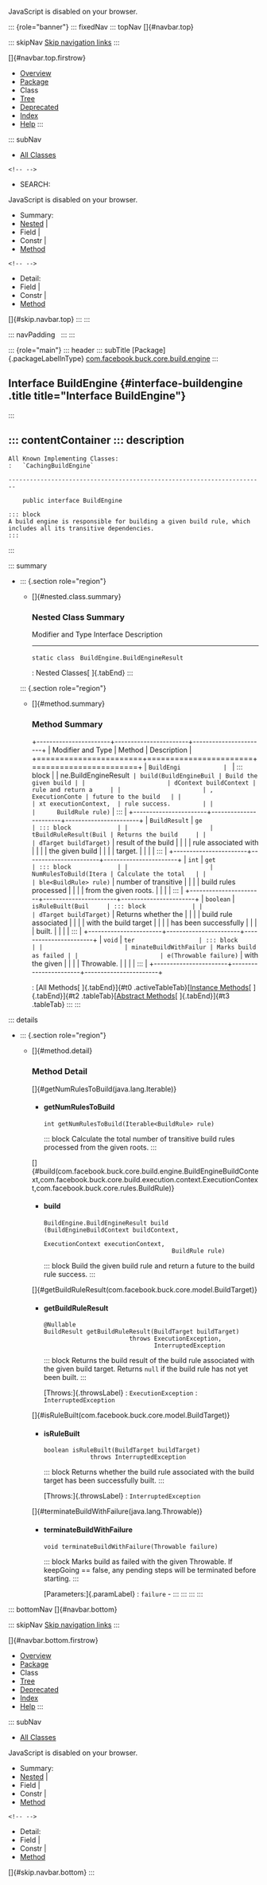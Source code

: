 <div>

JavaScript is disabled on your browser.

</div>

::: {role="banner"}
::: fixedNav
::: topNav
[]{#navbar.top}

::: skipNav
[Skip navigation links](#skip.navbar.top "Skip navigation links")
:::

[]{#navbar.top.firstrow}

-   [Overview](../../../../../../index.html)
-   [Package](package-summary.html)
-   Class
-   [Tree](package-tree.html)
-   [Deprecated](../../../../../../deprecated-list.html)
-   [Index](../../../../../../index-all.html)
-   [Help](../../../../../../help-doc.html)
:::

::: subNav
-   [All Classes](../../../../../../allclasses.html)

```{=html}
<!-- -->
```
-   SEARCH:

<div>

<div>

JavaScript is disabled on your browser.

</div>

</div>

<div>

-   Summary: 
-   [Nested](#nested.class.summary) \| 
-   Field \| 
-   Constr \| 
-   [Method](#method.summary)

```{=html}
<!-- -->
```
-   Detail: 
-   Field \| 
-   Constr \| 
-   [Method](#method.detail)

</div>

[]{#skip.navbar.top}
:::
:::

::: navPadding
 
:::
:::

::: {role="main"}
::: header
::: subTitle
[Package]{.packageLabelInType} [com.facebook.buck.core.build.engine](package-summary.html)
:::

## Interface BuildEngine {#interface-buildengine .title title="Interface BuildEngine"}
:::

::: contentContainer
::: description
-   

    All Known Implementing Classes:
    :   `CachingBuildEngine`

    ------------------------------------------------------------------------

        public interface BuildEngine

    ::: block
    A build engine is responsible for building a given build rule, which
    includes all its transitive dependencies.
    :::
:::

::: summary
-   ::: {.section role="region"}
    -   []{#nested.class.summary}

        ### Nested Class Summary

          Modifier and Type   Interface                         Description
          ------------------- --------------------------------- -------------
          `static class `     `BuildEngine.BuildEngineResult`    

          : Nested Classes[ ]{.tabEnd}
    :::

    ::: {.section role="region"}
    -   []{#method.summary}

        ### Method Summary

        +-----------------------+-----------------------+-----------------------+
        | Modifier and Type     | Method                | Description           |
        +=======================+=======================+=======================+
        | `BuildEngi            | `                     | ::: block             |
        | ne.BuildEngineResult` | build​(BuildEngineBuil | Build the given build |
        |                       | dContext buildContext | rule and return a     |
        |                       | ,      ExecutionConte | future to the build   |
        |                       | xt executionContext,  | rule success.         |
        |                       |      BuildRule rule)` | :::                   |
        +-----------------------+-----------------------+-----------------------+
        | `BuildResult`         | `ge                   | ::: block             |
        |                       | tBuildRuleResult​(Buil | Returns the build     |
        |                       | dTarget buildTarget)` | result of the build   |
        |                       |                       | rule associated with  |
        |                       |                       | the given build       |
        |                       |                       | target.               |
        |                       |                       | :::                   |
        +-----------------------+-----------------------+-----------------------+
        | `int`                 | `get                  | ::: block             |
        |                       | NumRulesToBuild​(Itera | Calculate the total   |
        |                       | ble<BuildRule> rule)` | number of transitive  |
        |                       |                       | build rules processed |
        |                       |                       | from the given roots. |
        |                       |                       | :::                   |
        +-----------------------+-----------------------+-----------------------+
        | `boolean`             | `isRuleBuilt​(Buil     | ::: block             |
        |                       | dTarget buildTarget)` | Returns whether the   |
        |                       |                       | build rule associated |
        |                       |                       | with the build target |
        |                       |                       | has been successfully |
        |                       |                       | built.                |
        |                       |                       | :::                   |
        +-----------------------+-----------------------+-----------------------+
        | `void`                | `ter                  | ::: block             |
        |                       | minateBuildWithFailur | Marks build as failed |
        |                       | e​(Throwable failure)` | with the given        |
        |                       |                       | Throwable.            |
        |                       |                       | :::                   |
        +-----------------------+-----------------------+-----------------------+

        : [All Methods[ ]{.tabEnd}]{#t0 .activeTableTab}[[Instance
        Methods](javascript:show(2);)[ ]{.tabEnd}]{#t2
        .tableTab}[[Abstract
        Methods](javascript:show(4);)[ ]{.tabEnd}]{#t3 .tableTab}
    :::
:::

::: details
-   ::: {.section role="region"}
    -   []{#method.detail}

        ### Method Detail

        []{#getNumRulesToBuild(java.lang.Iterable)}

        -   #### getNumRulesToBuild

            ``` methodSignature
            int getNumRulesToBuild​(Iterable<BuildRule> rule)
            ```

            ::: block
            Calculate the total number of transitive build rules
            processed from the given roots.
            :::

        []{#build(com.facebook.buck.core.build.engine.BuildEngineBuildContext,com.facebook.buck.core.build.execution.context.ExecutionContext,com.facebook.buck.core.rules.BuildRule)}

        -   #### build

            ``` methodSignature
            BuildEngine.BuildEngineResult build​(BuildEngineBuildContext buildContext,
                                                ExecutionContext executionContext,
                                                BuildRule rule)
            ```

            ::: block
            Build the given build rule and return a future to the build
            rule success.
            :::

        []{#getBuildRuleResult(com.facebook.buck.core.model.BuildTarget)}

        -   #### getBuildRuleResult

            ``` methodSignature
            @Nullable
            BuildResult getBuildRuleResult​(BuildTarget buildTarget)
                                    throws ExecutionException,
                                           InterruptedException
            ```

            ::: block
            Returns the build result of the build rule associated with
            the given build target. Returns `null` if the build rule has
            not yet been built.
            :::

            [Throws:]{.throwsLabel}
            :   `ExecutionException`
            :   `InterruptedException`

        []{#isRuleBuilt(com.facebook.buck.core.model.BuildTarget)}

        -   #### isRuleBuilt

            ``` methodSignature
            boolean isRuleBuilt​(BuildTarget buildTarget)
                         throws InterruptedException
            ```

            ::: block
            Returns whether the build rule associated with the build
            target has been successfully built.
            :::

            [Throws:]{.throwsLabel}
            :   `InterruptedException`

        []{#terminateBuildWithFailure(java.lang.Throwable)}

        -   #### terminateBuildWithFailure

            ``` methodSignature
            void terminateBuildWithFailure​(Throwable failure)
            ```

            ::: block
            Marks build as failed with the given Throwable. If keepGoing
            == false, any pending steps will be terminated before
            starting.
            :::

            [Parameters:]{.paramLabel}
            :   `failure` -
    :::
:::
:::
:::

::: bottomNav
[]{#navbar.bottom}

::: skipNav
[Skip navigation links](#skip.navbar.bottom "Skip navigation links")
:::

[]{#navbar.bottom.firstrow}

-   [Overview](../../../../../../index.html)
-   [Package](package-summary.html)
-   Class
-   [Tree](package-tree.html)
-   [Deprecated](../../../../../../deprecated-list.html)
-   [Index](../../../../../../index-all.html)
-   [Help](../../../../../../help-doc.html)
:::

::: subNav
-   [All Classes](../../../../../../allclasses.html)

<div>

<div>

JavaScript is disabled on your browser.

</div>

</div>

<div>

-   Summary: 
-   [Nested](#nested.class.summary) \| 
-   Field \| 
-   Constr \| 
-   [Method](#method.summary)

```{=html}
<!-- -->
```
-   Detail: 
-   Field \| 
-   Constr \| 
-   [Method](#method.detail)

</div>

[]{#skip.navbar.bottom}
:::
